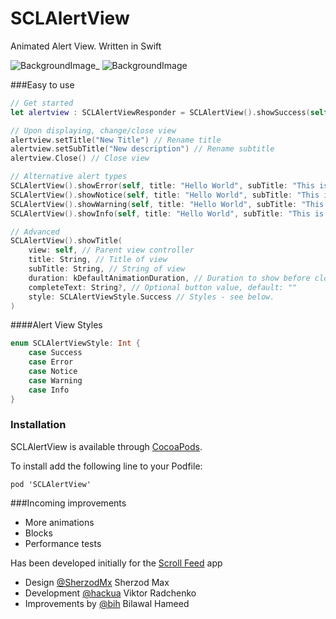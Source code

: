 SCLAlertView
===========

Animated Alert View. Written in Swift

![BackgroundImage](https://raw.githubusercontent.com/vikmeup/SCPopUpView/master/successScreenshot.png)_
![BackgroundImage](https://raw.githubusercontent.com/vikmeup/SCPopUpView/master/errorScreenshot.png) 



###Easy to use
```swift
// Get started
let alertview : SCLAlertViewResponder = SCLAlertView().showSuccess(self, title: "Hello World", subTitle: "This is a more descriptive text.")

// Upon displaying, change/close view
alertview.setTitle("New Title") // Rename title
alertview.setSubTitle("New description") // Rename subtitle
alertview.Close() // Close view

// Alternative alert types
SCLAlertView().showError(self, title: "Hello World", subTitle: "This is a more descriptive text.") // Error
SCLAlertView().showNotice(self, title: "Hello World", subTitle: "This is a more descriptive text.") // Notice
SCLAlertView().showWarning(self, title: "Hello World", subTitle: "This is a more descriptive text.") // Warning
SCLAlertView().showInfo(self, title: "Hello World", subTitle: "This is a more descriptive text.") // Info

// Advanced
SCLAlertView().showTitle(
    view: self, // Parent view controller
    title: String, // Title of view
    subTitle: String, // String of view
    duration: kDefaultAnimationDuration, // Duration to show before closing automatically, default: 2.0
    completeText: String?, // Optional button value, default: ""
    style: SCLAlertViewStyle.Success // Styles - see below.
)
```

####Alert View Styles
```swift
enum SCLAlertViewStyle: Int {
    case Success
    case Error
    case Notice
    case Warning
    case Info
}
```

### Installation

SCLAlertView is available through [CocoaPods](http://cocoapods.org).

To install add the following line to your Podfile:

    pod 'SCLAlertView'

###Incoming improvements
- More animations
- Blocks
- Performance tests

Has been developed initially for the [Scroll Feed](https://itunes.apple.com/us/app/scroll-feed/id842422195?ls=1&mt=8) app

- Design [@SherzodMx](https://twitter.com/SherzodMx) Sherzod Max
- Development [@hackua](https://twitter.com/hackua) Viktor Radchenko
- Improvements by [@bih](http://github.com/bih) Bilawal Hameed
